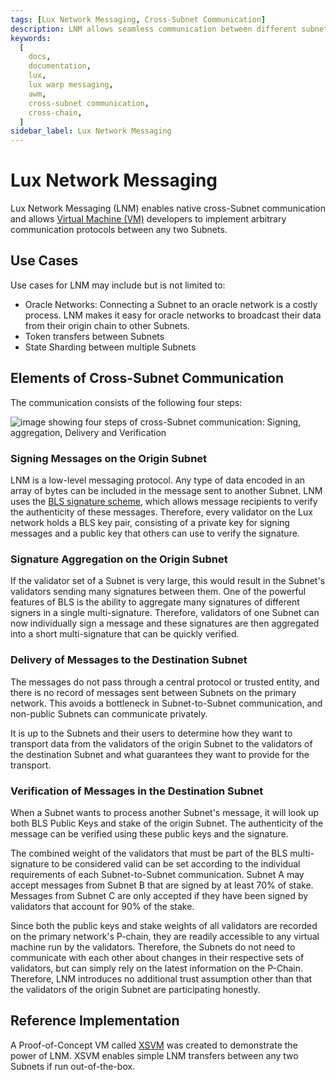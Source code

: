 ```yaml
---
tags: [Lux Network Messaging, Cross-Subnet Communication]
description: LNM allows seamless communication between different subnetworks on Lux, enabling developers to establish custom communication protocols.
keywords:
  [
    docs,
    documentation,
    lux,
    lux warp messaging,
    awm,
    cross-subnet communication,
    cross-chain,
  ]
sidebar_label: Lux Network Messaging
---
```


# Lux Network Messaging

Lux Network Messaging (LNM) enables native cross-Subnet communication and allows
[Virtual Machine (VM)](/learn/lux/virtual-machines.md) developers to implement arbitrary
communication protocols
between any two Subnets.

## Use Cases

Use cases for LNM may include but is not limited to:

- Oracle Networks: Connecting a Subnet to an oracle network is a costly process. LNM makes it easy
  for oracle networks to broadcast their data from their origin chain to other Subnets.
- Token transfers between Subnets
- State Sharding between multiple Subnets

## Elements of Cross-Subnet Communication

The communication consists of the following four steps:

![image showing four steps of cross-Subnet communication: Signing, aggregation, Delivery and Verification](/img/cross-subnet-communication.png)

### Signing Messages on the Origin Subnet

LNM is a low-level messaging protocol. Any type of data encoded in an array of bytes can be included
in the message sent to another Subnet. LNM uses the [BLS signature
scheme](https://crypto.stanford.edu/~dabo/pubs/papers/BLSmultisig.html), which allows message
recipients to verify the authenticity of these messages. Therefore, every validator on the Lux
network holds a BLS key pair, consisting of a private key for signing messages and a public key that
others can use to verify the signature.

### Signature Aggregation on the Origin Subnet

If the validator set of a Subnet is very large, this would result in the Subnet's validators sending
many signatures between them. One of the powerful features of BLS is the ability to aggregate many
signatures of different signers in a single multi-signature. Therefore, validators of one Subnet can
now individually sign a message and these signatures are then aggregated into a short
multi-signature that can be quickly verified.

### Delivery of Messages to the Destination Subnet

The messages do not pass through a central protocol or trusted entity, and there is no record of
messages sent between Subnets on the primary network. This avoids a bottleneck in Subnet-to-Subnet
communication, and non-public Subnets can communicate privately.

It is up to the Subnets and their users to determine how they want to transport data from the
validators of the origin Subnet to the validators of the destination Subnet and what guarantees they
want to provide for the transport.

### Verification of Messages in the Destination Subnet

When a Subnet wants to process another Subnet's message, it will look up both BLS Public Keys and
stake of the origin Subnet. The authenticity of the message can be verified using these public keys
and the signature.

The combined weight of the validators that must be part of the BLS multi-signature to be considered
valid can be set according to the individual requirements of each Subnet-to-Subnet communication.
Subnet A may accept messages from Subnet B that are signed by at least 70% of stake. Messages from
Subnet C are only accepted if they have been signed by validators that account for 90% of the stake.

Since both the public keys and stake weights of all validators are recorded on the
primary network's P-chain, they are readily accessible to any virtual machine run by the validators.
Therefore, the Subnets do not need to communicate with each other about changes in their respective
sets of validators, but can simply rely on the latest information on the P-Chain. Therefore, LNM
introduces no additional trust assumption other than that the validators of the origin Subnet are
participating honestly.

## Reference Implementation

A Proof-of-Concept VM called [XSVM](https://github.com/luxfi/xsvm) was created to demonstrate the
power of LNM. XSVM enables simple LNM transfers between any two Subnets if run out-of-the-box.
